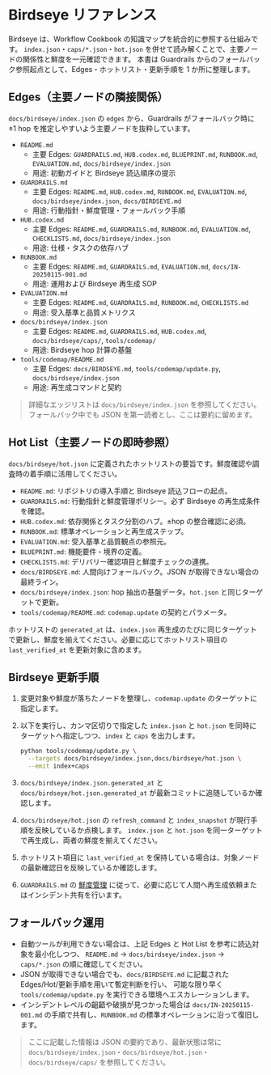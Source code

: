 # Birdseye リファレンス

Birdseye は、Workflow Cookbook の知識マップを統合的に参照する仕組みです。
`index.json`・`caps/*.json`・`hot.json` を併せて読み解くことで、主要ノードの関係性と鮮度を一元確認できます。
本書は Guardrails からのフォールバック参照起点として、Edges・ホットリスト・更新手順を 1 か所に整理します。

## Edges（主要ノードの隣接関係）

`docs/birdseye/index.json` の `edges` から、Guardrails がフォールバック時に ±1 hop を推定しやすいよう主要ノードを抜粋しています。

- `README.md`
  - 主要 Edges: `GUARDRAILS.md`, `HUB.codex.md`, `BLUEPRINT.md`, `RUNBOOK.md`, `EVALUATION.md`, `docs/birdseye/index.json`
  - 用途: 初動ガイドと Birdseye 読込順序の提示
- `GUARDRAILS.md`
  - 主要 Edges: `README.md`, `HUB.codex.md`, `RUNBOOK.md`, `EVALUATION.md`, `docs/birdseye/index.json`, `docs/BIRDSEYE.md`
  - 用途: 行動指針・鮮度管理・フォールバック手順
- `HUB.codex.md`
  - 主要 Edges: `README.md`, `GUARDRAILS.md`, `RUNBOOK.md`, `EVALUATION.md`, `CHECKLISTS.md`, `docs/birdseye/index.json`
  - 用途: 仕様・タスクの依存ハブ
- `RUNBOOK.md`
  - 主要 Edges: `README.md`, `GUARDRAILS.md`, `EVALUATION.md`, `docs/IN-20250115-001.md`
  - 用途: 運用および Birdseye 再生成 SOP
- `EVALUATION.md`
  - 主要 Edges: `README.md`, `GUARDRAILS.md`, `RUNBOOK.md`, `CHECKLISTS.md`
  - 用途: 受入基準と品質メトリクス
- `docs/birdseye/index.json`
  - 主要 Edges: `README.md`, `GUARDRAILS.md`, `HUB.codex.md`, `docs/birdseye/caps/`, `tools/codemap/`
  - 用途: Birdseye hop 計算の基盤
- `tools/codemap/README.md`
  - 主要 Edges: `docs/BIRDSEYE.md`, `tools/codemap/update.py`, `docs/birdseye/index.json`
  - 用途: 再生成コマンドと契約

> 詳細なエッジリストは `docs/birdseye/index.json` を参照してください。フォールバック中でも JSON を第一読者とし、ここは要約に留めます。

## Hot List（主要ノードの即時参照）

`docs/birdseye/hot.json` に定義されたホットリストの要旨です。鮮度確認や調査時の着手順に活用してください。

- `README.md`: リポジトリの導入手順と Birdseye 読込フローの起点。
- `GUARDRAILS.md`: 行動指針と鮮度管理ポリシー。必ず Birdseye の再生成条件を確認。
- `HUB.codex.md`: 依存関係とタスク分割のハブ。±hop の整合確認に必須。
- `RUNBOOK.md`: 標準オペレーションと再生成ステップ。
- `EVALUATION.md`: 受入基準と品質観点の参照元。
- `BLUEPRINT.md`: 機能要件・境界の定義。
- `CHECKLISTS.md`: デリバリー確認項目と鮮度チェックの連携。
- `docs/BIRDSEYE.md`: 人間向けフォールバック。JSON が取得できない場合の最終ライン。
- `docs/birdseye/index.json`: hop 抽出の基盤データ。`hot.json` と同じターゲットで更新。
- `tools/codemap/README.md`: `codemap.update` の契約とパラメータ。

ホットリストの `generated_at` は、`index.json` 再生成のたびに同じターゲットで更新し、鮮度を揃えてください。必要に応じてホットリスト項目の `last_verified_at` を更新対象に含めます。

## Birdseye 更新手順

1. 変更対象や鮮度が落ちたノードを整理し、`codemap.update` のターゲットに指定します。
2. 以下を実行し、カンマ区切りで指定した `index.json` と `hot.json` を同時にターゲットへ指定しつつ、`index` と `caps` を出力します。

   ```bash
   python tools/codemap/update.py \
     --targets docs/birdseye/index.json,docs/birdseye/hot.json \
     --emit index+caps
   ```

3. `docs/birdseye/index.json.generated_at` と `docs/birdseye/hot.json.generated_at` が最新コミットに追随しているか確認します。
4. `docs/birdseye/hot.json` の `refresh_command` と `index_snapshot` が現行手順を反映しているか点検します。
   `index.json` と `hot.json` を同一ターゲットで再生成し、両者の鮮度を揃えてください。
5. ホットリスト項目に `last_verified_at` を保持している場合は、対象ノードの最新確認日を反映しているか確認します。
6. `GUARDRAILS.md` の [鮮度管理](../GUARDRAILS.md#鮮度管理staleness-handling) に従って、必要に応じて人間へ再生成依頼またはインシデント共有を行います。

## フォールバック運用

- 自動ツールが利用できない場合は、上記 Edges と Hot List を参考に読込対象を最小化しつつ、
  `README.md` → `docs/birdseye/index.json` → `caps/*.json` の順に確認してください。
- JSON が取得できない場合でも、`docs/BIRDSEYE.md` に記載された Edges/Hot/更新手順を用いて暫定判断を行い、
  可能な限り早く `tools/codemap/update.py` を実行できる環境へエスカレーションします。
- インシデントレベルの齟齬や破損が見つかった場合は `docs/IN-20250115-001.md` の手順で共有し、`RUNBOOK.md` の標準オペレーションに沿って復旧します。

> ここに記載した情報は JSON の要約であり、最新状態は常に `docs/birdseye/index.json`・`docs/birdseye/hot.json`・`docs/birdseye/caps/` を参照してください。
